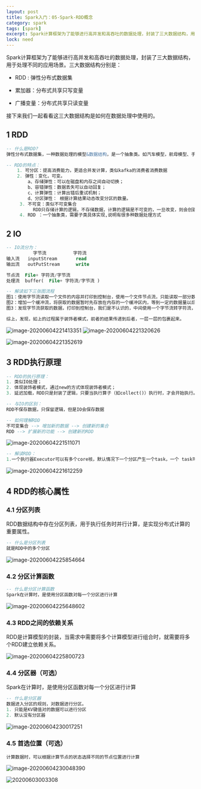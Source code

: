 ```yaml
---
layout: post
title: Spark入门：05-Spark-RDD概念
category: spark
tags: [spark]
excerpt: Spark计算框架为了能够进行高并发和高吞吐的数据处理，封装了三大数据结构，用于处理不同的应用场景。
lock: need
---
```


Spark计算框架为了能够进行高并发和高吞吐的数据处理，封装了三大数据结构，用于处理不同的应用场景。三大数据结构分别是：

- RDD : 弹性分布式数据集

- 累加器：分布式共享只写变量

- 广播变量：分布式共享只读变量

接下来我们一起看看这三大数据结构是如何在数据处理中使用的。

## 1 RDD

```sql
-- 什么是RDD?
弹性分布式数据集，一种数据处理的模型&数据结构，是一个抽象类。如汽车模型，航母模型、手机模型等。

-- RDD的特点：
	1. 可分区：提高消费能力，更适合并发计算，类似kafka的消费者消费数据
	2. 弹性：变化，可变。
		a、存储弹性：可以在磁盘和内存之间自动切换；
		b、容错弹性：数据丢失可以自动回复；
		c、计算弹性：计算出错后重试机制；
		d、分区弹性： 根据计算结果动态改变分区的数量。
     3. 不可变：类似不可变集合
          RDD只存储计算的逻辑，不存储数据，计算的逻辑是不可变的，一旦改变，则会创建新的RDD；
     4. RDD ：一个抽象类，需要子类具体实现,说明有很多种数据处理方式
```

## 2 IO

```sql
-- IO流分为：
          字节流          字符流
输入流   inputStream       read
输出流   outPutStream      write

节点流  File+ 字符流/字节流
处理流  buffer(  File+ 字符流/字节流 )

-- 解读如下三张图流程
图1：使用字节流读取一个文件的内容并打印到控制台，使用一个文件节点流，只能读取一部分数据，然后打印，然后再读取一部分数据，再进行打印，慢；
图2：增加一个缓冲流，将获取的数据暂时先存放在内存的一个缓冲区内，等到一定的数据量以后，再统一处理；
图3：发现字节流获取的数据，打印到控制台，我们是不认识的，中间使用一个字节流转字符流，将读取的数据转化为字符流，然后再将字符缓存到内存，待达到一定的数据量以后，再往控制台上打印。

综上，发现，如上的过程属于装饰者模式，前者的结果传递到后者，一层一层的包裹起来。
```

![image-20200604221413351](https://lcode-cloudimg.oss-cn-shenzhen.aliyuncs.com/picGO/20200604221413.png)
![image-20200604221320626](https://lcode-cloudimg.oss-cn-shenzhen.aliyuncs.com/picGO/20200604221320.png)

![image-20200604221352619](https://lcode-cloudimg.oss-cn-shenzhen.aliyuncs.com/picGO/20200604221352.png)

## 3 RDD执行原理

```sql
-- RDD的执行原理：
1. 类似IO处理；
2. 体现装饰者模式，通过new的方式体现装饰者模式；
3. 延迟加载，RDD只是封装了逻辑，只要当执行算子（如collect()）执行时，才会开始执行。

-- 与IO的区别：
RDD不保存数据，只保留逻辑，但是IO会保存数据

-- 如何理解RDD
不可变集合 --> 增加新的数据 --> 创建新的集合
RDD --> 扩展新的功能 --> 创建新的RDD
```

![image-20200604221511071](https://lcode-cloudimg.oss-cn-shenzhen.aliyuncs.com/picGO/20200604221511.png)

```sql
-- 解读RDD：
1.一个执行器Executor可以有多个core核，默认情况下一个分区产生一个task，一个 task可以被一个core执行，由于一个执行器可以有多个核，所以一个执行器可以执行多个task；
```

![image-20200604221612259](https://lcode-cloudimg.oss-cn-shenzhen.aliyuncs.com/picGO/20200604221612.png)

## 4 RDD的核心属性

### 4.1 分区列表

RDD数据结构中存在分区列表，用于执行任务时并行计算，是实现分布式计算的重要属性。

```sql
-- 什么是分区列表
就是RDD中的多个分区
```

![image-20200604225854664](https://lcode-cloudimg.oss-cn-shenzhen.aliyuncs.com/picGO/20200604225854.png)

### 4.2 分区计算函数

```sql
-- 什么是分区计算函数
Spark在计算时，是使用分区函数对每一个分区进行计算
```

![image-20200604225648602](https://lcode-cloudimg.oss-cn-shenzhen.aliyuncs.com/picGO/20200604225648.png)

### 4.3 RDD之间的依赖关系

RDD是计算模型的封装，当需求中需要将多个计算模型进行组合时，就需要将多个RDD建立依赖关系。

![image-20200604225800723](https://lcode-cloudimg.oss-cn-shenzhen.aliyuncs.com/picGO/20200604225800.png)

### 4.4 分区器（可选）

Spark在计算时，是使用分区函数对每一个分区进行计算

```sql
-- 什么是分区器
数据进入分区的规则，对数据进行分区。
1. 只能是KV键值对的数据可以进行分区
2. 默认没有分区器
```

![image-20200604230017251](https://lcode-cloudimg.oss-cn-shenzhen.aliyuncs.com/picGO/20200604230017.png)

### 4.5 首选位置（可选）

```
计算数据时，可以根据计算节点的状态选择不同的节点位置进行计算
```

![image-20200604230048390](https://lcode-cloudimg.oss-cn-shenzhen.aliyuncs.com/picGO/20200604230048.png)

![20200603003308](https://lcode-cloudimg.oss-cn-shenzhen.aliyuncs.com/picGO/20200604230102.png)

